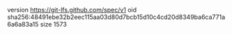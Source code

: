 version https://git-lfs.github.com/spec/v1
oid sha256:48491ebe32b2eec115aa03d80d7bcb15d10c4cd20d8349ba6ca771a6a6a83a15
size 1573
